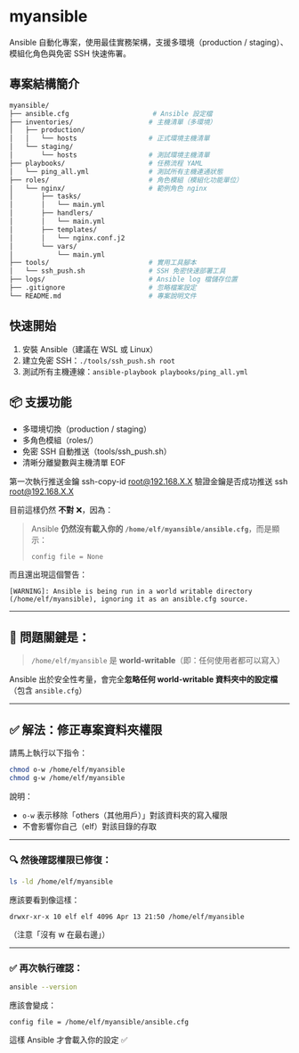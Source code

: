 ﻿
# myansible

Ansible 自動化專案，使用最佳實務架構，支援多環境（production / staging）、模組化角色與免密 SSH 快速佈署。

## 專案結構簡介
```bash
myansible/
├── ansible.cfg                     # Ansible 設定檔
├── inventories/                   # 主機清單（多環境）
│   ├── production/
│   │   └── hosts                  # 正式環境主機清單
│   └── staging/
│       └── hosts                  # 測試環境主機清單
├── playbooks/                     # 任務流程 YAML
│   └── ping_all.yml               # 測試所有主機連通狀態
├── roles/                         # 角色模組（模組化功能單位）
│   └── nginx/                     # 範例角色 nginx
│       ├── tasks/
│       │   └── main.yml
│       ├── handlers/
│       │   └── main.yml
│       ├── templates/
│       │   └── nginx.conf.j2
│       └── vars/
│           └── main.yml
├── tools/                         # 實用工具腳本
│   └── ssh_push.sh                # SSH 免密快速部署工具
├── logs/                          # Ansible log 檔儲存位置
├── .gitignore                     # 忽略檔案設定
└── README.md                      # 專案說明文件
```


## 快速開始

1. 安裝 Ansible（建議在 WSL 或 Linux）
2. 建立免密 SSH：`./tools/ssh_push.sh root`
3. 測試所有主機連線：`ansible-playbook playbooks/ping_all.yml`

## 📦 支援功能
- 多環境切換（production / staging）
- 多角色模組（roles/）
- 免密 SSH 自動推送（tools/ssh_push.sh）
- 清晰分離變數與主機清單
EOF

第一次執行推送金鑰
ssh-copy-id root@192.168.X.X
驗證金鑰是否成功推送
ssh root@192.168.X.X

目前這樣仍然 **不對** ❌，因為：

> Ansible **仍然沒有載入你的 `/home/elf/myansible/ansible.cfg`**，而是顯示：
>
> ```
> config file = None
> ```

而且還出現這個警告：

```
[WARNING]: Ansible is being run in a world writable directory (/home/elf/myansible), ignoring it as an ansible.cfg source.
```

---

## 🧯 問題關鍵是：

> `/home/elf/myansible` 是 **world-writable**（即：任何使用者都可以寫入）

Ansible 出於安全性考量，會完全**忽略任何 world-writable 資料夾中的設定檔**（包含 `ansible.cfg`）

---

## ✅ 解法：修正專案資料夾權限

請馬上執行以下指令：

```bash
chmod o-w /home/elf/myansible
chmod g-w /home/elf/myansible
```

說明：
- `o-w` 表示移除「others（其他用戶）」對該資料夾的寫入權限
- 不會影響你自己（elf）對該目錄的存取

---

### 🔍 然後確認權限已修復：

```bash
ls -ld /home/elf/myansible
```

應該要看到像這樣：

```
drwxr-xr-x 10 elf elf 4096 Apr 13 21:50 /home/elf/myansible
```

（注意「沒有 w 在最右邊」）

---

### ✅ 再次執行確認：

```bash
ansible --version
```

應該會變成：

```
config file = /home/elf/myansible/ansible.cfg
```

這樣 Ansible 才會載入你的設定 ✅

